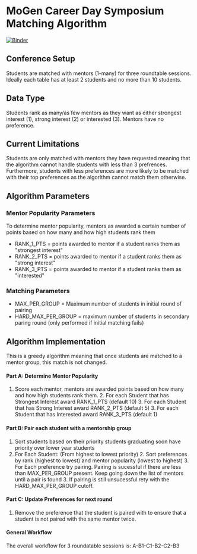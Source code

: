 # **MoGen Career Day Symposium Matching Algorithm**
[![Binder](https://mybinder.org/badge_logo.svg)](https://mybinder.org/v2/gh/jcharkow/MoGenCareerSymposiumMatching/HEAD)


## **Conference Setup**
Students are matched with mentors (1-many) for three roundtable sessions. Ideally each table has at least 2 students and no more than 10 students. 


## **Data Type**
Students rank as many/as few mentors as they want as either strongest interest (1), strong interest (2) or interested (3). Mentors have no preference.


## **Current Limitations**
Students are only matched with mentors they have requested meaning that the algorithm cannot handle students with less than 3 prefrences. Furthermore, students with less preferences are more likely to be matched with their top preferences as the algorithm cannot match them otherwise. 

## **Algorithm Parameters**
### **Mentor Popularity Parameters**
 To determine mentor popularity, mentors as awarded a certain number of points based on how many and how high students rank them
- RANK_1_PTS = points awarded to mentor if a student ranks them as "strongest interest"
- RANK_2_PTS = points awarded to mentor if a student ranks them as "strong interest"
- RANK_3_PTS = points awarded to mentor if a student ranks them as "interested"


### **Matching Parameters**
- MAX_PER_GROUP = Maximum number of students in initial round of pairing
- HARD_MAX_PER_GROUP = maximum number of students in secondary paring round (only performed if initial matching fails)




## **Algorithm Implementation**
This is a greedy algorithm meaning that once students are matched to a mentor group, this match is not changed. 
#### **Part A: Determine Mentor Popularity**
1. Score each mentor, mentors are awarded points based on how many and how high students rank them.
	2. For each Student that has Strongest Interest award RANK_1_PTS (default 10)
	3. For each Student that has Strong Interest award RANK_2_PTS (default 5)
	3. For each Student that has Interested award RANK_3_PTS (default 1)
#### **Part B: Pair each student with a mentorship group**
1. Sort students based on their priority students graduating soon have priority over lower year students
2. For Each Student: (From highest to lowest priority)
	2. Sort preferences by rank (highest to lowest) and mentor popularity (lowest to highest)
		3. For Each preference try pairing. Pairing is sucessful if there are less than MAX_PER_GROUP present. Keep going down the list of mentors until a pair is found
		3. If pairing is still unsucessful rety with the HARD_MAX_PER_GROUP cutoff.	

#### **Part C: Update Preferences for next round**
1. Remove the preference that the student is paired with to ensure that a student is not paired with the same mentor twice. 

#### **General Workflow**
The overall workflow for 3 roundatable sessions is: A-B1-C1-B2-C2-B3
